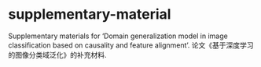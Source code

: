 # supplementary-material
Supplementary materials for ‘Domain generalization model in image classification based on causality and feature alignment’.
论文《基于深度学习的图像分类域泛化》的补充材料.

